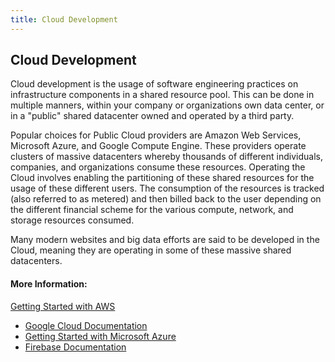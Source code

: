 ```yaml
---
title: Cloud Development
---
```

## Cloud Development

Cloud development is the usage of software engineering practices on infrastructure components in a shared resource pool. This can be done in multiple manners, within your company or organizations own data center, or in a "public" shared datacenter owned and operated by a third party.

Popular choices for Public Cloud providers are Amazon Web Services, Microsoft Azure, and Google Compute Engine. These providers operate clusters of massive datacenters whereby thousands of different individuals, companies, and organizations consume these resources. Operating the Cloud involves enabling the partitioning of these shared resources for the usage of these different users. The consumption of the resources is tracked (also referred to as metered) and then billed back to the user depending on the different financial scheme for the various compute, network, and storage resources consumed.

Many modern websites and big data efforts are said to be developed in the Cloud, meaning they are operating in some of these massive shared datacenters.


#### More Information:
[Getting Started with AWS](https://aws.amazon.com/getting-started/)
* [Google Cloud Documentation](https://cloud.google.com/docs/)
* [Getting Started with Microsoft Azure](https://docs.microsoft.com/en-us/azure/guides/developer/azure-developer-guide)
* [Firebase Documentation](https://firebase.google.com/docs/)
